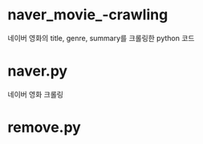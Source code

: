 # naver_movie_-crawling
네이버 영화의 title, genre,  summary를 크롤링한 python 코드<br>

# naver.py
네이버 영화 크롤링

# remove.py
